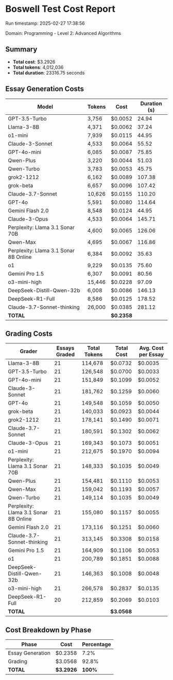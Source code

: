 # Boswell Test Cost Report

Run timestamp: 2025-02-27 17:38:56

Domain: Programming - Level 2: Advanced Algorithms

## Summary

- **Total cost**: $3.2926
- **Total tokens**: 4,012,036
- **Total duration**: 23316.75 seconds

## Essay Generation Costs

| Model | Tokens | Cost | Duration (s) |
|-------|--------|------|--------------|
| GPT-3.5-Turbo | 3,756 | $0.0052 | 24.94 |
| Llama-3-8B | 4,371 | $0.0062 | 37.24 |
| o1-mini | 7,939 | $0.0115 | 44.95 |
| Claude-3-Sonnet | 4,533 | $0.0064 | 55.52 |
| GPT-4o-mini | 6,085 | $0.0087 | 75.85 |
| Qwen-Plus | 3,220 | $0.0044 | 51.03 |
| Qwen-Turbo | 3,783 | $0.0053 | 45.75 |
| grok2-1212 | 6,162 | $0.0089 | 107.38 |
| grok-beta | 6,657 | $0.0096 | 107.42 |
| Claude-3.7-Sonnet | 10,626 | $0.0155 | 110.20 |
| GPT-4o | 5,591 | $0.0080 | 114.64 |
| Gemini Flash 2.0 | 8,548 | $0.0124 | 44.95 |
| Claude-3-Opus | 4,533 | $0.0064 | 145.71 |
| Perplexity: Llama 3.1 Sonar 70B | 4,600 | $0.0065 | 126.06 |
| Qwen-Max | 4,695 | $0.0067 | 116.86 |
| Perplexity: Llama 3.1 Sonar 8B Online | 6,384 | $0.0092 | 35.63 |
| o1 | 9,229 | $0.0135 | 75.60 |
| Gemini Pro 1.5 | 6,307 | $0.0091 | 80.56 |
| o3-mini-high | 15,446 | $0.0228 | 97.09 |
| DeepSeek-Distill-Qwen-32b | 6,008 | $0.0086 | 146.13 |
| DeepSeek-R1-Full | 8,586 | $0.0125 | 178.52 |
| Claude-3.7-Sonnet-thinking | 26,000 | $0.0385 | 281.12 |
| **TOTAL** | | **$0.2358** | |

## Grading Costs

| Grader | Essays Graded | Total Tokens | Total Cost | Avg. Cost per Essay |
|--------|---------------|--------------|------------|---------------------|
| Llama-3-8B | 21 | 114,678 | $0.0732 | $0.0035 |
| GPT-3.5-Turbo | 21 | 126,548 | $0.0700 | $0.0033 |
| GPT-4o-mini | 21 | 151,849 | $0.1099 | $0.0052 |
| Claude-3-Sonnet | 21 | 181,762 | $0.1259 | $0.0060 |
| GPT-4o | 21 | 149,548 | $0.1059 | $0.0050 |
| grok-beta | 21 | 140,033 | $0.0923 | $0.0044 |
| grok2-1212 | 21 | 178,141 | $0.1490 | $0.0071 |
| Claude-3.7-Sonnet | 21 | 180,591 | $0.1302 | $0.0062 |
| Claude-3-Opus | 21 | 169,343 | $0.1073 | $0.0051 |
| o1-mini | 21 | 212,675 | $0.1970 | $0.0094 |
| Perplexity: Llama 3.1 Sonar 70B | 21 | 148,333 | $0.1035 | $0.0049 |
| Qwen-Plus | 21 | 154,481 | $0.1110 | $0.0053 |
| Qwen-Max | 21 | 159,042 | $0.1193 | $0.0057 |
| Qwen-Turbo | 21 | 149,114 | $0.1035 | $0.0049 |
| Perplexity: Llama 3.1 Sonar 8B Online | 21 | 155,080 | $0.1157 | $0.0055 |
| Gemini Flash 2.0 | 21 | 173,116 | $0.1251 | $0.0060 |
| Claude-3.7-Sonnet-thinking | 21 | 313,145 | $0.3308 | $0.0158 |
| Gemini Pro 1.5 | 21 | 164,909 | $0.1106 | $0.0053 |
| o1 | 21 | 200,789 | $0.1851 | $0.0088 |
| DeepSeek-Distill-Qwen-32b | 21 | 146,363 | $0.1008 | $0.0048 |
| o3-mini-high | 21 | 266,578 | $0.2837 | $0.0135 |
| DeepSeek-R1-Full | 20 | 212,859 | $0.2069 | $0.0103 |
| **TOTAL** | | | **$3.0568** | |

## Cost Breakdown by Phase

| Phase | Cost | Percentage |
|-------|------|------------|
| Essay Generation | $0.2358 | 7.2% |
| Grading | $3.0568 | 92.8% |
| **TOTAL** | **$3.2926** | **100%** |